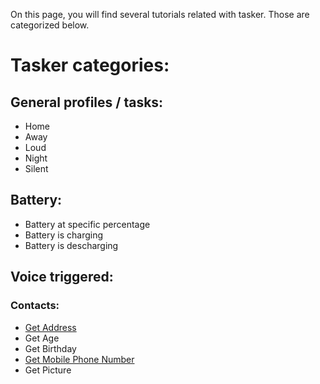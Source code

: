On this page, you will find several tutorials related with tasker.
Those are categorized below.

# Tasker categories:

## General profiles / tasks:
- Home
- Away
- Loud
- Night
- Silent

## Battery:
- Battery at specific percentage
- Battery is charging
- Battery is descharging

## Voice triggered:
### Contacts:
- [Get Address](autovoice/contacts/get_address.md)
- Get Age
- Get Birthday
- [Get Mobile Phone Number](autovoice/contacts/get_mobile_number.md)
- Get Picture
